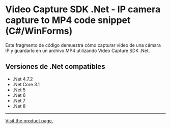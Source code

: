 ﻿# Video Capture SDK .Net - IP camera capture to MP4 code snippet (C#/WinForms)

Este fragmento de código demuestra cómo capturar vídeo de una cámara IP y guardarlo en un archivo MP4 utilizando Video Capture SDK .Net.

## Versiones de .Net compatibles

* .Net 4.7.2
* .Net Core 3.1
* .Net 5
* .Net 6
* .Net 7
* .Net 8

---

[Visit the product page.](https://www.visioforge.com/video-capture-sdk-net)
